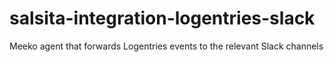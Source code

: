 salsita-integration-logentries-slack
====================================

Meeko agent that forwards Logentries events to the relevant Slack channels
